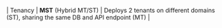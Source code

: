 | Tenancy | **MST** (Hybrid MT/ST) | Deploys 2 tenants on different domains (ST), sharing the same DB and API endpoint (MT) |

